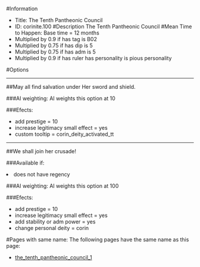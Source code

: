 #Information
 - Title: The Tenth Pantheonic Council
 - ID: corinite.100
#Description
The Tenth Pantheonic Council
#Mean Time to Happen:
Base time = 12 months
 - Multiplied by 0.9 if has tag is B02
 - Multiplied by 0.75 if has dip is 5
 - Multiplied by 0.75 if has adm is 5
 - Multiplied by 0.9 if has ruler has personality is pious personality

#Options

___
##May all find salvation under Her sword and shield.

###AI weighting:
AI weights this option at 10


###Efects:<ul><li>add prestige = 10</li><li>increase legitimacy small effect = yes</li><li>custom tooltip = corin_deity_activated_tt</li></ul>

___
##We shall join her crusade!

###Available if:
<li>does not have regency</li>

###AI weighting:
AI weights this option at 100


###Efects:<ul><li>add prestige = 10</li><li>increase legitimacy small effect = yes</li><li>add stability or adm power = yes</li><li>change personal deity = corin</li></ul>


#Pages with same name:
The following pages have the same name as this page:
 - [the_tenth_pantheonic_council_1](the_tenth_pantheonic_council_1.md)
